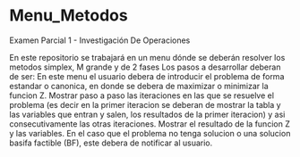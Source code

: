 # Menu_Metodos
Examen Parcial 1 - Investigación De Operaciones

En este repositorio se trabajará en un menu dónde se deberán resolver los metodos simplex, M grande y de 2 fases
Los pasos a desarrollar deberan de ser:
En este menu el usuario debera de introducir el problema de forma estandar o canonica, en donde se debera de maximizar o minimizar la funcion Z. 
Mostrar paso a paso las iteraciones en las que se resuelve el problema (es decir en la primer iteracion se deberan de mostrar la tabla y las variables que entran y salen, los resultados de la primer iteracion) y asi consecutivamente las otras iteraciones.
Mostrar el resultado de la funcion Z y las variables.
En el caso que el problema no tenga solucion o una solucion basifa factible (BF), este debera de notificar al usuario.
